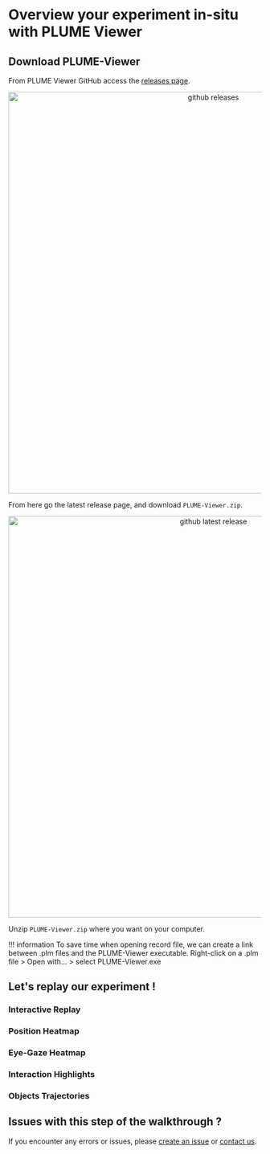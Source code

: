 # Overview your experiment in-situ with PLUME Viewer

## Download PLUME-Viewer
From PLUME Viewer GitHub access the <a href="https://github.com/liris-xr/PLUME-Viewer/releases">releases page</a>.

<p align="center">
    <img src="../images/github_releases.png" alt="github releases" width="800"/>
</p>

From here go the latest release page, and download `PLUME-Viewer.zip`.

<p align="center">
    <img src="../images/latest_release.png" alt="github latest release" width="800"/>
</p>

Unzip `PLUME-Viewer.zip` where you want on your computer. 

!!! information
    To save time when opening record file, we can create a link between .plm files and the PLUME-Viewer executable. Right-click on a .plm file > Open with... > select PLUME-Viewer.exe

## Let's replay our experiment !

### Interactive Replay
### Position Heatmap
### Eye-Gaze Heatmap
### Interaction Highlights
### Objects Trajectories

## Issues with this step of the walkthrough ?

If you encounter any errors or issues, please <a href="https://github.com/liris-xr/PLUME-Viewer/issues">create an issue</a> or [contact us](../contact.md).